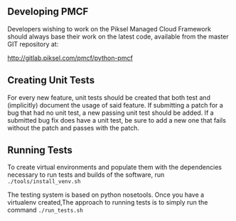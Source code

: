 Developing PMCF
---------------

Developers wishing to work on the Piksel Managed Cloud Framework
should always base their work on the latest code, available from
the master GIT repository at:

   http://gitlab.piksel.com/pmcf/python-pmcf

Creating Unit Tests
-------------------
For every new feature, unit tests should be created that both test and
(implicitly) document the usage of said feature. If submitting a patch for a
bug that had no unit test, a new passing unit test should be added. If a
submitted bug fix does have a unit test, be sure to add a new one that fails
without the patch and passes with the patch.

Running Tests
-------------
To create virtual environments and populate them with the dependencies
necessary to run tests and builds of the software, run
``./tools/install_venv.sh``

The testing system is based on python nosetools.  Once you have a virtualenv
created,The approach to running tests is to simply run the command
``./run_tests.sh``

